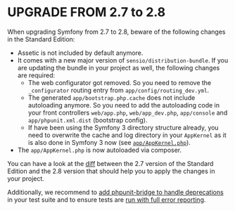 UPGRADE FROM 2.7 to 2.8
=======================

When upgrading Symfony from 2.7 to 2.8, beware of the following changes in the
Standard Edition:

 * Assetic is not included by default anymore.
 * It comes with a new major version of `sensio/distribution-bundle`. If you are
   updating the bundle in your project as well, the following changes are required:
   - The web configurator got removed. So you need to remove the `_configurator`
     routing entry from `app/config/routing_dev.yml`.
   - The generated `app/bootstrap.php.cache` does not include autoloading anymore.
     So you need to add the autoloading code in your front controllers `web/app.php`,
     `web/app_dev.php`, `app/console` and `app/phpunit.xml.dist` (bootstrap config).
   - If have been using the Symfony 3 directory structure already, you need to
     overwrite the cache and log directory in your `AppKernel` as it is also done
     in Symfony 3 now (see
     [`app/AppKernel.php`](https://github.com/symfony/symfony-standard/blob/master/app/AppKernel.php#L31-L44)).
 * The `app/AppKernel.php` is now autoloaded via composer.

You can have a look at the
[diff](https://github.com/symfony/symfony-standard/compare/2.7...2.8)
between the 2.7 version of the Standard Edition and the 2.8 version that
should help you to apply the changes in your project.

Additionally, we recommend to
[add phpunit-bridge to handle deprecations](https://github.com/symfony/symfony-standard/pull/884)
in your test suite and to ensure tests are
[run with full error reporting](https://github.com/symfony/symfony-standard/pull/875).
